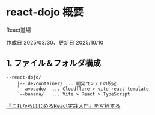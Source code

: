 # react-dojo 概要

React道場

作成日 2025/03/30、更新日 2025/10/10

## 1. ファイル＆フォルダ構成

```text
--react-dojo/
    |--.devcontainer/ ... 開発コンテナの設定
    `--avocado/  ... Cloudflare > vite-react-template
    `--banana/   ... Vite > React > TypeScript
```

[『これからはじめるReact実践入門』を写経する](SHAKYO.md)
